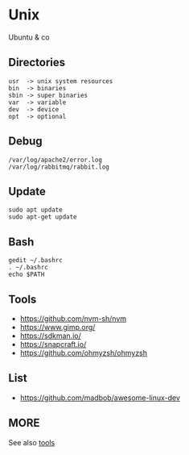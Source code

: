 # Unix

Ubuntu & co

## Directories

```
usr  -> unix system resources
bin  -> binaries
sbin -> super binaries
var  -> variable
dev  -> device
opt  -> optional
```

## Debug

```
/var/log/apache2/error.log
/var/log/rabbitmq/rabbit.log
```

## Update

```
sudo apt update
sudo apt-get update  
```

## Bash

```
gedit ~/.bashrc
. ~/.bashrc
echo $PATH
```

## Tools

- https://github.com/nvm-sh/nvm
- https://www.gimp.org/
- https://sdkman.io/ 
- https://snapcraft.io/
- https://github.com/ohmyzsh/ohmyzsh

## List

- https://github.com/madbob/awesome-linux-dev

## MORE

See also [tools](https://github.com/pegaltier/utils-dev/blob/master/utils-tools.md)
